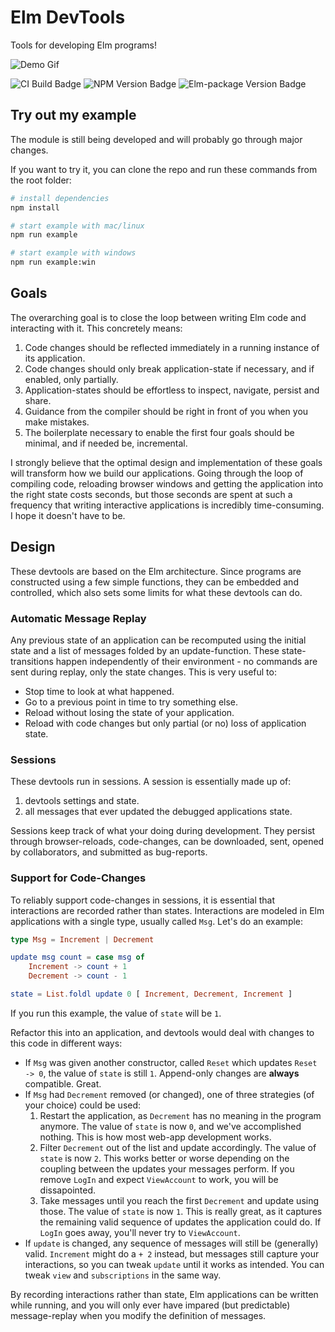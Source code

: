 # Elm DevTools
Tools for developing Elm programs!

![Demo Gif](/example/example.gif)

![CI Build Badge](https://api.travis-ci.org/opvasger/elm-devtools.svg?branch=master)
![NPM Version Badge](https://img.shields.io/npm/v/elm-devtools.svg)
![Elm-package Version Badge](https://img.shields.io/elm-package/v/opvasger/devtools.svg)

## Try out my example
The module is still being developed and will probably go through major changes.

If you want to try it, you can clone the repo and run these commands from the root folder:
```bash
# install dependencies
npm install

# start example with mac/linux
npm run example

# start example with windows
npm run example:win
```

## Goals
The overarching goal is to close the loop between writing Elm code and interacting with it. This concretely means:
1. Code changes should be reflected immediately in a running instance of its application.
2. Code changes should only break application-state if necessary, and if enabled, only partially.
3. Application-states should be effortless to inspect, navigate, persist and share.
4. Guidance from the compiler should be right in front of you when you make mistakes.
5. The boilerplate necessary to enable the first four goals should be minimal, and if needed be, incremental.

I strongly believe that the optimal design and implementation of these goals will transform how we build our applications. Going through the loop of compiling code, reloading browser windows and getting the application into the right state costs seconds, but those seconds are spent at such a frequency that writing interactive applications is incredibly time-consuming. I hope it doesn't have to be.

## Design
These devtools are based on the Elm architecture. Since programs are constructed using a few simple functions, they can be embedded and controlled, which also sets some limits for what these devtools can do.

### Automatic Message Replay
Any previous state of an application can be recomputed using the initial state and a list of messages folded by an update-function. These state-transitions happen independently of their environment - no commands are sent during replay, only the state changes. This is very useful to:
- Stop time to look at what happened.
- Go to a previous point in time to try something else.
- Reload without losing the state of your application.
- Reload with code changes but only partial (or no) loss of application state.

### Sessions
These devtools run in sessions. A session is essentially made up of:
1. devtools settings and state.
2. all messages that ever updated the debugged applications state.

Sessions keep track of what your doing during development. They persist through browser-reloads, code-changes, can be downloaded, sent, opened by collaborators, and submitted as bug-reports.

### Support for Code-Changes
To reliably support code-changes in sessions, it is essential that interactions are recorded rather than states. Interactions are modeled in Elm applications with a single type, usually called `Msg`. Let's do an example:
```elm
type Msg = Increment | Decrement

update msg count = case msg of
    Increment -> count + 1
    Decrement -> count - 1

state = List.foldl update 0 [ Increment, Decrement, Increment ]
```
If you run this example, the value of `state` will be `1`.

Refactor this into an application, and devtools would deal with changes to this code in different ways:
- If `Msg` was given another constructor, called `Reset` which updates `Reset -> 0`, the value of `state` is still `1`. Append-only changes are **always** compatible. Great.
- If `Msg` had `Decrement` removed (or changed), one of three strategies (of your choice) could be used:
    1. Restart the application, as `Decrement` has no meaning in the program anymore. The value of `state` is now `0`, and   we've accomplished nothing. This is how most web-app development works.
    2. Filter `Decrement` out of the list and update accordingly. The value of `state` is now `2`. This works better or worse depending on the coupling between the updates your messages perform. If you remove `LogIn` and expect `ViewAccount` to work, you will be dissapointed.
    3. Take messages until you reach the first `Decrement` and update using those. The value of `state` is now `1`. This is really great, as it captures the remaining valid sequence of updates the application could do. If `LogIn` goes away, you'll never try to `ViewAccount`.
- If `update` is changed, any sequence of messages will still be (generally) valid. `Increment` might do a `+ 2` instead, but messages still capture your interactions, so you can tweak `update` until it works as intended. You can tweak `view` and `subscriptions` in the same way.

By recording interactions rather than state, Elm applications can be written while running, and you will only ever have impared (but predictable) message-replay when you modify the definition of messages.